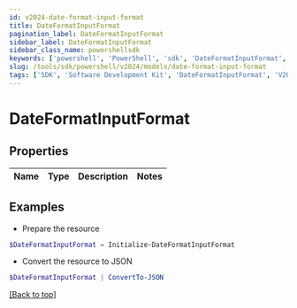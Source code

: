 ```yaml
---
id: v2024-date-format-input-format
title: DateFormatInputFormat
pagination_label: DateFormatInputFormat
sidebar_label: DateFormatInputFormat
sidebar_class_name: powershellsdk
keywords: ['powershell', 'PowerShell', 'sdk', 'DateFormatInputFormat', 'V2024DateFormatInputFormat'] 
slug: /tools/sdk/powershell/v2024/models/date-format-input-format
tags: ['SDK', 'Software Development Kit', 'DateFormatInputFormat', 'V2024DateFormatInputFormat']
---
```



# DateFormatInputFormat

## Properties

Name | Type | Description | Notes
------------ | ------------- | ------------- | -------------

## Examples

- Prepare the resource
```powershell
$DateFormatInputFormat = Initialize-DateFormatInputFormat 
```

- Convert the resource to JSON
```powershell
$DateFormatInputFormat | ConvertTo-JSON
```


[[Back to top]](#) 

